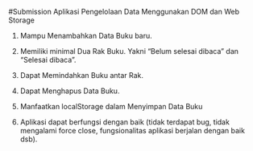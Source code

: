 #Submission Aplikasi Pengelolaan Data Menggunakan DOM dan Web Storage

1. Mampu Menambahkan Data Buku baru.

2. Memiliki minimal Dua Rak Buku. Yakni “Belum selesai dibaca” dan “Selesai dibaca”.

3. Dapat Memindahkan Buku antar Rak.

4. Dapat Menghapus Data Buku.

5. Manfaatkan localStorage dalam Menyimpan Data Buku

6. Aplikasi dapat berfungsi dengan baik (tidak terdapat bug, tidak mengalami force close, fungsionalitas aplikasi berjalan dengan baik dsb).
